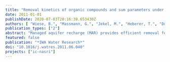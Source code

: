 ```yaml
---
title: "Removal kinetics of organic compounds and sum parameters under field conditions for managed aquifer recharge"
date: 2011-01-01
publishDate: 2020-07-03T20:16:38.653430Z
authors: [ "Wiese, B.", "Massmann, G.", "Jekel, M.", "Heberer, T.", "Dünnbier, U.", "Orlikowski, D.", "Grützmacher, G." ]
publication_types: ["2"]
abstract: "Managed aquifer recharge (MAR) provides efficient removal for many organic compounds and sum parameters. However, observed in situ removal efficiencies tend to scatter and cannot be predicted easily. In this paper, a method is introduced which allows to identify and eliminate biased samples and to quantify simultaneously the impact of (i) redox conditions (ii) kinetics (iii) residual threshold values below which no removal occurs and (iv) field site specifics. It enables to rule out spurious correlations between these factors and therefore improves the predictive power. The method is applied to an extensive database from three MAR field sites which was compiled in the NASRI project (2002e2005, Berlin, Germany). Removal characteristics for 38 organic parameters are obtained, of which 9 are analysed independently in 2 different laboratories. Out of these parameters, mainly pharmaceutically active compounds (PhAC) but also sum parameters and industrial chemicals, four compounds are shown to be readily removable whereas six are persistent. All partly removable compounds show a redox dependency and most of them reveal either kinetic dependencies or residual threshold values, which are determined. Differing removal efficiencies at different field sites can usually be explained by characteristics (i) to (iii)."
featured: false
publication: "*IWA Water Research*"
doi: "10.1016/j.watres.2011.06.040"
projects: ["ic-nasri"]
---
```


